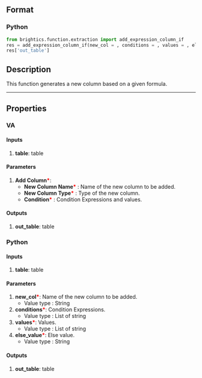 ## Format
### Python
```python
from brightics.function.extraction import add_expression_column_if
res = add_expression_column_if(new_col = , conditions = , values = , else_value = )
res['out_table']
```

## Description
This function generates a new column based on a given formula.

---

## Properties
### VA
#### Inputs
1. **table**: table

#### Parameters
1. **Add Column**<b style="color:red">*</b>:
   - **New Column Name**<b style="color:red">*</b> : Name of the new column to be added.
   - **New Column Type**<b style="color:red">*</b> : Type of the new column.
   - **Condition**<b style="color:red">*</b> : Condition Expressions and values.

#### Outputs
1. **out_table**: table

### Python
#### Inputs
1. **table**: table

#### Parameters
1. **new_col**<b style="color:red">*</b>: Name of the new column to be added.
   - Value type : String
2. **conditions**<b style="color:red">*</b>: Condition Expressions.
   - Value type : List of string
2. **values**<b style="color:red">*</b>: Values.
   - Value type : List of string
2. **else_value**<b style="color:red">*</b>: Else value.
   - Value type : String

#### Outputs
1. **out_table**: table
